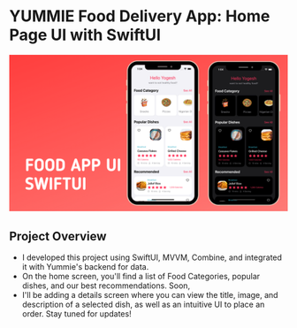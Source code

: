 # YUMMIE Food Delivery App: Home Page UI with SwiftUI

![APP UI](foodapp.png)

## Project Overview
- I developed this project using SwiftUI, MVVM, Combine, and integrated it with Yummie's backend for data.
- On the home screen, you'll find a list of Food Categories, popular dishes, and our best recommendations.
Soon, 
- I'll be adding a details screen where you can view the title, image, and description of a selected dish, as well as an intuitive UI to place an order. Stay tuned for updates!


